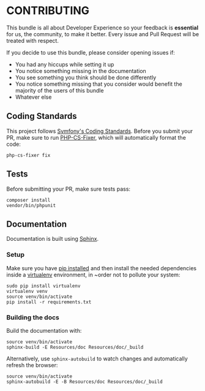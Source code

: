 # CONTRIBUTING
This bundle is all about Developer Experience so your feedback is **essential** for us, the community, to make it better. Every issue and Pull Request will be treated with respect.

If you decide to use this bundle, please consider opening issues if:

* You had any hiccups while setting it up
* You notice something missing in the documentation
* You see something you think should be done differently
* You notice something missing that you consider would benefit the majority of the users of this bundle
* Whatever else

## Coding Standards
This project follows [Symfony's Coding Standards](http://symfony.com/doc/current/contributing/code/standards.html). Before you submit your PR, make sure to run [PHP-CS-Fixer](http://cs.sensiolabs.org), which will automatically format the code:

    php-cs-fixer fix

## Tests
Before submitting your PR, make sure tests pass:

    composer install
    vendor/bin/phpunit

## Documentation
Documentation is built using [Sphinx](http://www.sphinx-doc.org).

### Setup
Make sure you have [pip installed](https://pip.pypa.io/en/stable/installing/) and then install the needed dependencies inside a [virtualenv](https://virtualenv.pypa.io) environment, in ~order not to pollute your system:

    sudo pip install virtualenv
    virtualenv venv
    source venv/bin/activate
    pip install -r requirements.txt

### Building the docs
Build the documentation with:

    source venv/bin/activate
    sphinx-build -E Resources/doc Resources/doc/_build

Alternatively, use `sphinx-autobuild` to watch changes and automatically refresh the browser:

    source venv/bin/activate
    sphinx-autobuild -E -B Resources/doc Resources/doc/_build
